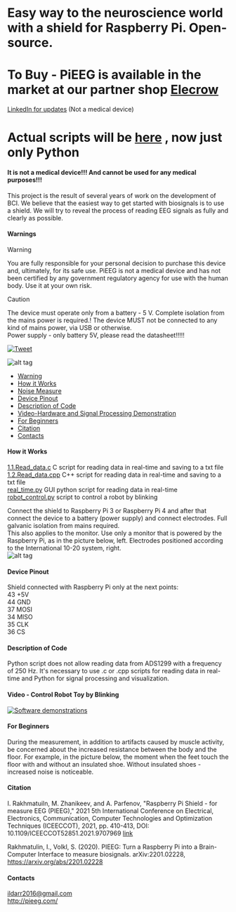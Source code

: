# Easy way to the neuroscience world with a shield for Raspberry Pi. Open-source.

# To Buy - PiEEG is available in the market at our partner shop [Elecrow](https://www.elecrow.com/pieeg.html)
[LinkedIn for updates]([https://www.linkedin.com/company/96475004/admin/feed/posts/](https://github.com/pieeg-club)) (Not a medical device)  
# Actual scripts will be [here](https://github.com/pieeg-club) , now just only Python   
#### It is not a medical device!!! And cannot be used for any medical purposes!!!

This project is the result of several years of work on the development of BCI. We believe that the easiest way to get started with biosignals is to use a shield.
We will try to reveal the process of reading EEG signals as fully and clearly as possible. 

#### Warnings
>[!WARNING]
> You are fully responsible for your personal decision to purchase this device and, ultimately, for its safe use. PiEEG is not a medical device and has not been certified by any government regulatory agency for use with the human body. Use it at your own risk.  

>[!CAUTION]
> The device must operate only from a battery - 5 V. Complete isolation from the mains power is required.! The device MUST not be connected to any kind of mains power, via USB or otherwise.   
> Power supply - only battery 5V, please read the datasheet!!!!!  

[![Tweet](https://img.shields.io/twitter/url/http/shields.io.svg?style=social)](https://twitter.com/intent/tweet?text=DIY%20Brain-Computer%20Interface%20PIEEG%20&url=https://github.com/Ildaron/EEGwithRaspberryPI&hashtags=RaspberryPI,EEG,python,opensource)

![alt tag](https://github.com/Ildaron/EEGwithRaspberryPI/blob/master/Supplementary%20files/fig.15...jpg "general view")​
-  [Warning](https://github.com/Ildaron/EEGwithRaspberryPI#warning)
-  [How it Works](https://github.com/Ildaron/EEGwithRaspberryPI/blob/master/README.md#how-it-works)
-  [Noise Measure](https://github.com/Ildaron/EEGwithRaspberryPI#noise-measure)
-  [Device Pinout](https://github.com/Ildaron/EEGwithRaspberryPI/blob/master/README.md#device-pinout)   
-  [Description of Code](https://github.com/Ildaron/EEGwithRaspberryPI/blob/master/README.md#description-of-code)
-  [Video-Hardware and Signal Processing Demonstration](https://github.com/Ildaron/EEGwithRaspberryPI/blob/master/README.md#video---hardware-and-signal-processing-demonstration) 
-  [For Beginners](https://github.com/Ildaron/EEGwithRaspberryPI/blob/master/README.md#for-beginners)        
-  [Citation](https://github.com/Ildaron/EEGwithRaspberryPI/blob/master/README.md#citation)   
-  [Contacts](https://github.com/Ildaron/EEGwithRaspberryPI#contacts)  

#### How it Works   
 [1.1.Read_data.c](https://github.com/Ildaron/EEGwithRaspberryPI/blob/master/1.1.Read_data.c) C script for reading data in real-time and saving to a txt file  
 [1.2.Read_data.cpp](https://github.com/Ildaron/EEGwithRaspberryPI/blob/master/1.2.Read_data.cpp) C++ script for reading data in real-time and saving to a txt file   
 [real_time.py](https://github.com/Ildaron/EEGwithRaspberryPI/blob/master/GUI/real_time.py) GUI python script for reading data in real-time    
 [robot_control.py](https://github.com/Ildaron/EEGwithRaspberryPI/blob/master/Robot_control/robot_control.py) script to control a robot by blinking  

Connect the shield to Raspberry Pi 3 or Raspberry Pi 4 and after that connect the device to a battery (power supply) and connect electrodes.
Full galvanic isolation from mains required.  
This also applies to the monitor. Use only a monitor that is powered by the Raspberry Pi, as in the picture below, left. Electrodes positioned according to the International 10-20 system, right.    
![alt tag](https://github.com/Ildaron/EEGwithRaspberryPI/blob/master/Supplementary%20files/fig.7.bmp "general view")​

#### Device Pinout  
Shield connected with Raspberry Pi only at the next points:     
  43  +5V  
  44  GND  
  37  MOSI  
  34  MISO  
  35  CLK  
  36  CS  

  
#### Description of Code  
Python script does not allow reading data from ADS1299 with a frequency of 250 Hz. It's necessary to use .c or .cpp scripts for reading data in real-time and Python for signal processing and visualization.   


#### Video - Control Robot Toy by Blinking  
[![Software demonstrations](https://github.com/Ildaron/EEGwithRaspberryPI/blob/master/Supplementary%20files/fig.18.jpg)](https://youtu.be/wNgCEKIXGUY)      


#### For Beginners
During the measurement, in addition to artifacts caused by muscle activity, be concerned about the increased resistance between the body and the floor. For example, in the picture below, the moment when the feet touch the floor with and without an insulated shoe. Without insulated shoes - increased noise is noticeable.




#### Citation  
I. Rakhmatuiln, M. Zhanikeev, and A. Parfenov, "Raspberry Pi Shield - for measure EEG (PIEEG)," 2021 5th International Conference on Electrical, Electronics, Communication, Computer Technologies and Optimization Techniques (ICEECCOT), 2021, pp. 410-413, DOI: 10.1109/ICEECCOT52851.2021.9707969  [link](https://ieeexplore.ieee.org/document/9707969)


Rakhmatulin, I., Volkl, S. (2020). PIEEG: Turn a Raspberry Pi into a Brain-Computer Interface to measure biosignals. arXiv:2201.02228, https://arxiv.org/abs/2201.02228  

#### Contacts  
ildarr2016@gmail.com  
http://pieeg.com/
